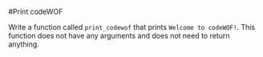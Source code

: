 #Print codeWOF

Write a function called `print_codewof` that prints `Welcome to codeWOF!`. 
This function does not have any arguments and does not need to return 
anything.
